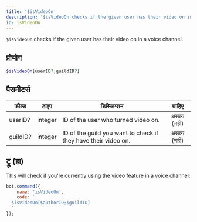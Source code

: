 ```yaml
---
title: '$isVideoOn'
description: '$isVideoOn checks if the given user has their video on in a voice channel.'
id: isVideoOn
---
```


`$isVideoOn` checks if the given user has their video on in a voice channel.

## प्रोयोग

```php
$isVideoOn[userID?;guildID?]
```

## पैरामीटर्स

| फील्ड    | टाइप    | डिस्क्रिप्शन                                                   |    चाहिए     |
| -------- | ------- | -------------------------------------------------------------- |:------------:|
| userID?  | integer | ID of the user who turned video on.                            | असत्य (नहीं) |
| guildID? | integer | ID of the guild you want to check if they have their video on. | असत्य (नहीं) |

## ट्रू (हा)

This will check if you're currently using the video feature in a voice channel:

```javascript
bot.command({
    name: 'isVideoOn',
    code: `
  $isVideoOn[$authorID;$guildID]
  `
});
```
